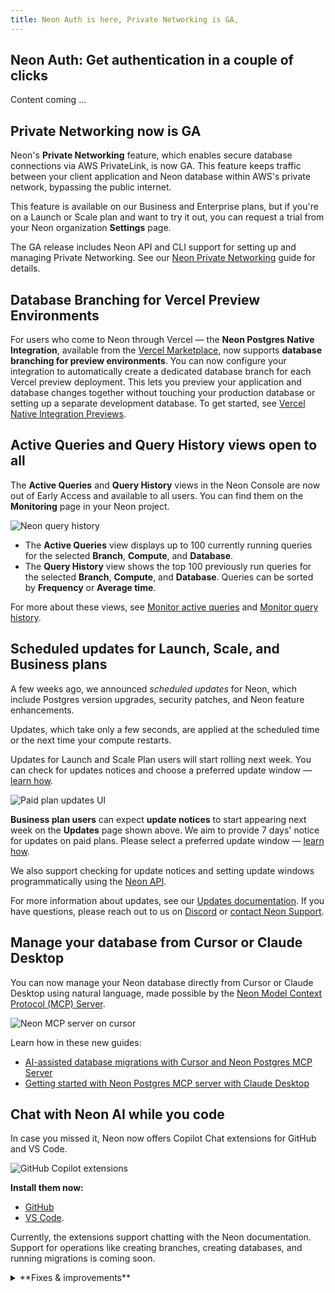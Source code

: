 ```yaml
---
title: Neon Auth is here, Private Networking is GA,
---
```


## Neon Auth: Get authentication in a couple of clicks

Content coming ...

## Private Networking now is GA

Neon's **Private Networking** feature, which enables secure database connections via AWS PrivateLink, is now GA. This feature keeps traffic between your client application and Neon database within AWS's private network, bypassing the public internet.

This feature is available on our Business and Enterprise plans, but if you're on a Launch or Scale plan and want to try it out, you can request a trial from your Neon organization **Settings** page.

The GA release includes Neon API and CLI support for setting up and managing Private Networking. See our [Neon Private Networking](/docs/guides/neon-private-networking) guide for details.

## Database Branching for Vercel Preview Environments

For users who come to Neon through Vercel — the **Neon Postgres Native Integration**, available from the [Vercel Marketplace](https://vercel.com/marketplace), now supports **database branching for preview environments**. You can now configure your integration to automatically create a dedicated database branch for each Vercel preview deployment. This lets you preview your application and database changes together without touching your production database or setting up a separate development database. To get started, see [Vercel Native Integration Previews](/docs/guides/vercel-native-integration-previews).

## Active Queries and Query History views open to all

The **Active Queries** and **Query History** views in the Neon Console are now out of Early Access and available to all users. You can find them on the **Monitoring** page in your Neon project.

![Neon query history](/docs/relnotes/query_history_relnotes.png)

- The **Active Queries** view displays up to 100 currently running queries for the selected **Branch**, **Compute**, and **Database**.
- The **Query History** view shows the top 100 previously run queries for the selected **Branch**, **Compute**, and **Database**. Queries can be sorted by **Frequency** or **Average time**.

For more about these views, see [Monitor active queries](/docs/introduction/monitor-active-queries) and [Monitor query history](/docs/introduction/monitor-query-history).

## Scheduled updates for Launch, Scale, and Business plans

A few weeks ago, we announced _scheduled updates_ for Neon, which include Postgres version upgrades, security patches, and Neon feature enhancements.

Updates, which take only a few seconds, are applied at the scheduled time or the next time your compute restarts.

Updates for Launch and Scale Plan users will start rolling next week. You can check for updates notices and choose a preferred update window — [learn how](/docs/manage/updates#updates-on-paid-plans).

![Paid plan updates UI](/docs/manage/paid_plan_updates.png)

**Business plan users** can expect **update notices** to start appearing next week on the **Updates** page shown above. We aim to provide 7 days' notice for updates on paid plans. Please select a preferred update window — [learn how](/docs/manage/updates#updates-on-paid-plans).

We also support checking for update notices and setting update windows programmatically using the [Neon API](/docs/manage/updates#check-for-updates-using-the-neon-api).

For more information about updates, see our [Updates documentation](/docs/manage/updates). If you have questions, please reach out to us on [Discord](https://discord.gg/92vNTzKDGp) or [contact Neon Support](https://console.neon.tech/app/projects?modal=support).

## Manage your database from Cursor or Claude Desktop

You can now manage your Neon database directly from Cursor or Claude Desktop using natural language, made possible by the [Neon Model Context Protocol (MCP) Server](https://github.com/neondatabase/mcp-server-neon).

![Neon MCP server on cursor](/docs/relnotes/neon_cursor.png)

Learn how in these new guides:

- [AI-assisted database migrations with Cursor and Neon Postgres MCP Server](https://neon.tech/guides/cursor-mcp-neon)
- [Getting started with Neon Postgres MCP server with Claude Desktop](https://neon.tech/guides/neon-mcp-server)

## Chat with Neon AI while you code

In case you missed it, Neon now offers Copilot Chat extensions for GitHub and VS Code.

![GitHub Copilot extensions](/docs/relnotes/copilot_extension.png)

**Install them now:**

- [GitHub](https://github.com/marketplace/neon-database)
- [VS Code](https://marketplace.visualstudio.com/items?itemName=buildwithlayer.neon-integration-expert-15j6N).

Currently, the extensions support chatting with the Neon documentation. Support for operations like creating branches, creating databases, and running migrations is coming soon.

<details>

<summary>**Fixes & improvements**</summary>

- **Neon Console**

  - Replaced the **Project creation** page in the Neon Console with a simplified project creation modal.
  - Added placeholder support to the **Projects** page in the Neon Console to indicate when projects are still loading into the list view.
  - The **Tables** page in the Neon Console is powered by a Drizzle Studio integration. You can now check the Drizzle Studio integration version in your browser by inspecting the Tables page. For example, in Chrome, right-click, select **Inspect**, and go to the **Console** tab to view the current `Tables version`. You can cross-reference this version with the [Neon Drizzle Studio Integration Changelog](https://github.com/neondatabase/neon-drizzle-studio-changelog/blob/main/CHANGELOG.md) to track enhancements and fixes.

- **Go SDK**

  - A new version of the community-developed Neon Go SDK (v0.13.0) has been released. Thank you [@kislerdm](https://github.com/kislerdm).

- **Neon Postgres Previews Integration for Vercel**

  - Addressed an issue where Vercel preview deployments would be canceled if environment variables in Vercel were already set with the correct values.

- **Fixes**

  - Fixed an issue on the **Integrations** page in the Neon Console where checkboxes on the **Settings** tab in the Vercel integration drawer did not update when toggled.

</details>
